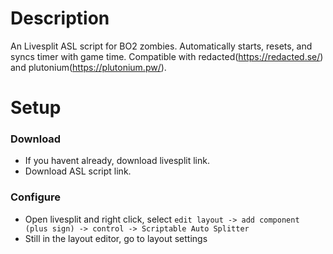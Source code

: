 # Description
An Livesplit ASL script for BO2 zombies. Automatically starts, resets, and syncs timer with game time.
Compatible with redacted(https://redacted.se/) and plutonium(https://plutonium.pw/).

# Setup
### Download
* If you havent already, download livesplit link.
* Download ASL script link.

### Configure
* Open livesplit and right click, select ```edit layout -> add component (plus sign) -> control -> Scriptable Auto Splitter```
* Still in the layout editor, go to layout settings
